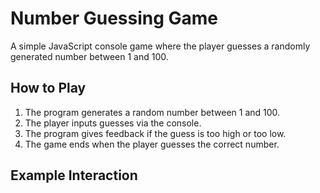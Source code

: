 # Number Guessing Game

A simple JavaScript console game where the player guesses a randomly generated number between 1 and 100.

## How to Play
1. The program generates a random number between 1 and 100.
2. The player inputs guesses via the console.
3. The program gives feedback if the guess is too high or too low.
4. The game ends when the player guesses the correct number.

## Example Interaction

